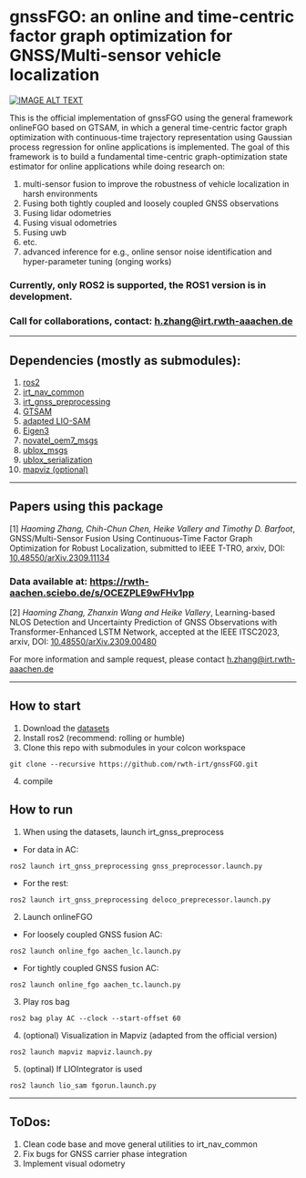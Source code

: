 # gnssFGO: an online and time-centric factor graph optimization for GNSS/Multi-sensor vehicle localization

[![IMAGE ALT TEXT](http://img.youtube.com/vi/9R55uCCrNss/0.jpg)](http://www.youtube.com/watch?v=9R55uCCrNss "GNSS-FGO Video Demonstration")

This is the official implementation of gnssFGO using the general framework onlineFGO based on GTSAM, in which a general time-centric factor graph optimization with continuous-time trajectory representation using Gaussian process regression for online applications is implemented. 
The goal of this framework is to build a fundamental time-centric graph-optimization state estimator for online applications while doing research on:
1. multi-sensor fusion to improve the robustness of vehicle localization in harsh environments
 1. Fusing both tightly coupled and loosely coupled GNSS observations
 2. Fusing lidar odometries
 3. Fusing visual odometries
 4. Fusing uwb
 5. etc.
2. advanced inference for e.g., online sensor noise identification and hyper-parameter tuning (onging works)

### Currently, only ROS2 is supported, the ROS1 version is in development.
### Call for collaborations, contact: h.zhang@irt.rwth-aaachen.de
---

## Dependencies (mostly as submodules):
1. [ros2](https://docs.ros.org/en/rolling/Installation.html)
2. [irt_nav_common](https://github.com/rwth-irt/irt_nav_common)
3. [irt_gnss_preprocessing](https://github.com/rwth-irt/irt_gnss_preprocessing)
5. [GTSAM](https://github.com/borglab/gtsam) 
6. [adapted LIO-SAM](https://github.com/rwth-irt/LIO-SAM)
4. [Eigen3](https://eigen.tuxfamily.org/)
5. [novatel_oem7_msgs](https://github.com/rwth-irt/novatel_oem7_driver)
6. [ublox_msgs](https://github.com/rwth-irt/ublox)
7. [ublox_serialization](https://github.com/rwth-irt/ublox)
8. [mapviz (optional)](https://github.com/rwth-irt/mapviz.git)
---

## Papers using this package
[1] *Haoming Zhang, Chih-Chun Chen, Heike Vallery and Timothy D. Barfoot*, GNSS/Multi-Sensor Fusion Using Continuous-Time Factor Graph Optimization for Robust Localization, submitted to IEEE T-TRO, arxiv, DOI: [10.48550/arXiv.2309.11134](https://doi.org/10.48550/arXiv.2309.11134)
### Data available at: https://rwth-aachen.sciebo.de/s/OCEZPLE9wFHv1pp

[2] *Haoming Zhang, Zhanxin Wang and Heike Vallery*, Learning-based NLOS Detection and Uncertainty Prediction of GNSS Observations with Transformer-Enhanced LSTM Network, accepted at the IEEE ITSC2023, arxiv, DOI: [10.48550/arXiv.2309.00480](https://arxiv.org/abs/2309.00480)

For more information and sample request, please contact h.zhang@irt.rwth-aaachen.de


---
## How to start
1. Download the [datasets](https://rwth-aachen.sciebo.de/s/OCEZPLE9wFHv1pp)
2. Install ros2 (recommend: rolling or humble)
3. Clone this repo with submodules in your colcon workspace 
```
git clone --recursive https://github.com/rwth-irt/gnssFGO.git
```
4. compile

## How to run
1. When using the datasets, launch irt_gnss_preprocess

  - For data in AC:
  ```
  ros2 launch irt_gnss_preprocessing gnss_preprocessor.launch.py
  ```
  - For the rest:
  ```
  ros2 launch irt_gnss_preprocessing deloco_preprecessor.launch.py 
  ```
2. Launch onlineFGO
  - For loosely coupled GNSS fusion AC:
  ```
  ros2 launch online_fgo aachen_lc.launch.py
  ```
  - For tightly coupled GNSS fusion AC:
  ```
  ros2 launch online_fgo aachen_tc.launch.py
  ```
3. Play ros bag
  ```
  ros2 bag play AC --clock --start-offset 60
  ```
4. (optional) Visualization in Mapviz (adapted from the official version)
  ```
  ros2 launch mapviz mapviz.launch.py
  ```
5. (optinal) If LIOIntegrator is used
  ```
  ros2 launch lio_sam fgorun.launch.py 
  ```

---
## ToDos:
1. Clean code base and move general utilities to irt_nav_common
2. Fix bugs for GNSS carrier phase integration
3. Implement visual odometry